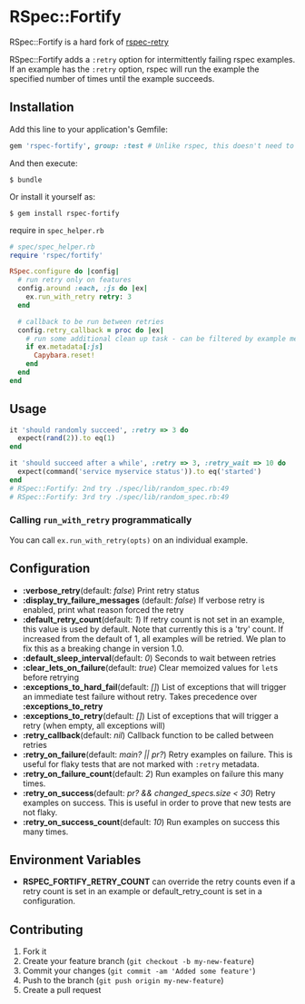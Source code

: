# RSpec::Fortify

RSpec::Fortify is a hard fork of [rspec-retry](https://github.com/NoRedInk/rspec-retry)

RSpec::Fortify adds a ``:retry`` option for intermittently failing rspec examples.
If an example has the ``:retry`` option, rspec will run the example the
specified number of times until the example succeeds.

## Installation

Add this line to your application's Gemfile:

```ruby
gem 'rspec-fortify', group: :test # Unlike rspec, this doesn't need to be included in development group
```

And then execute:

    $ bundle

Or install it yourself as:

    $ gem install rspec-fortify

require in ``spec_helper.rb``

```ruby
# spec/spec_helper.rb
require 'rspec/fortify'

RSpec.configure do |config|
  # run retry only on features
  config.around :each, :js do |ex|
    ex.run_with_retry retry: 3
  end

  # callback to be run between retries
  config.retry_callback = proc do |ex|
    # run some additional clean up task - can be filtered by example metadata
    if ex.metadata[:js]
      Capybara.reset!
    end
  end
end
```

## Usage

```ruby
it 'should randomly succeed', :retry => 3 do
  expect(rand(2)).to eq(1)
end

it 'should succeed after a while', :retry => 3, :retry_wait => 10 do
  expect(command('service myservice status')).to eq('started')
end
# RSpec::Fortify: 2nd try ./spec/lib/random_spec.rb:49
# RSpec::Fortify: 3rd try ./spec/lib/random_spec.rb:49
```

### Calling `run_with_retry` programmatically

You can call `ex.run_with_retry(opts)` on an individual example.

## Configuration

- __:verbose_retry__(default: *false*) Print retry status
- __:display_try_failure_messages__ (default: *false*) If verbose retry is enabled, print what reason forced the retry
- __:default_retry_count__(default: *1*) If retry count is not set in an example, this value is used by default. Note that currently this is a 'try' count. If increased from the default of 1, all examples will be retried. We plan to fix this as a breaking change in version 1.0.
- __:default_sleep_interval__(default: *0*) Seconds to wait between retries
- __:clear_lets_on_failure__(default: *true*) Clear memoized values for ``let``s before retrying
- __:exceptions_to_hard_fail__(default: *[]*) List of exceptions that will trigger an immediate test failure without retry. Takes precedence over __:exceptions_to_retry__
- __:exceptions_to_retry__(default: *[]*) List of exceptions that will trigger a retry (when empty, all exceptions will)
- __:retry_callback__(default: *nil*) Callback function to be called between retries
- __:retry_on_failure__(default: *main? || pr?*) Retry examples on failure. This is useful for flaky tests that are not marked with `:retry` metadata.
- __:retry_on_failure_count__(default: *2*) Run examples on failure this many times.
- __:retry_on_success__(default: *pr? && changed_specs.size < 30*) Retry examples on success. This is useful in order to prove that new tests are not flaky.
- __:retry_on_success_count__(default: *10*) Run examples on success this many times.


## Environment Variables
- __RSPEC_FORTIFY_RETRY_COUNT__ can override the retry counts even if a retry count is set in an example or default_retry_count is set in a configuration.

## Contributing

1. Fork it
2. Create your feature branch (`git checkout -b my-new-feature`)
3. Commit your changes (`git commit -am 'Added some feature'`)
4. Push to the branch (`git push origin my-new-feature`)
5. Create a pull request
